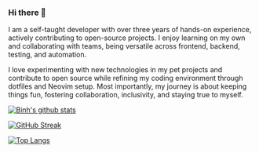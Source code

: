 ### Hi there 👋

I am a self-taught developer with over three years of hands-on experience, actively contributing to open-source projects.
I enjoy learning on my own and collaborating with teams, being versatile across frontend, backend, testing, and automation.

I love experimenting with new technologies in my pet projects and contribute to open source while refining my coding
environment through dotfiles and Neovim setup.
Most importantly, my journey is about keeping things fun, fostering collaboration, inclusivity, and staying true to myself.

[![Binh's github stats](https://github-readme-stats.vercel.app/api?username=binhtran432k&count_private=true&show_icons=true)](https://github-readme-stats.vercel.app/api?username=binhtran432k&count_private=true&show_icons=true)

[![GitHub Streak](https://streak-stats.demolab.com/?user=binhtran432k)](https://streak-stats.demolab.com/?user=binhtran432k)

[![Top Langs](https://github-readme-stats.vercel.app/api/top-langs/?username=binhtran432k&hide=html,css,nushell&langs_count=10&layout=compact)](https://github-readme-stats.vercel.app/api/top-langs/?username=binhtran432k&hide=html,css,nushell&langs_count=10&layout=compact)

<!--
**binhtran432k/binhtran432k** is a ✨ _special_ ✨ repository because its `README.md` (this file) appears on your GitHub profile.

Here are some ideas to get you started:

- 🔭 I’m currently working on ...
- 🌱 I’m currently learning ...
- 👯 I’m looking to collaborate on ...
- 🤔 I’m looking for help with ...
- 💬 Ask me about ...
- 📫 How to reach me: ...
- 😄 Pronouns: ...
- ⚡ Fun fact: ...
-->
